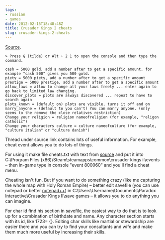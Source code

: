 ```yaml
---
tags:
- russian
- games
date: 2012-02-15T18:48:48Z
title: Crusader Kings 2 cheats
slug: crusader-kings-2-cheats
---
```


[Source](https://forum.paradoxplaza.com/forum/showthread.php?585658-Cheats).

<!--more-->

    > Press § (tilde) or Alt + 2 1 to open the console and then type the command.

    cash = 5000 gold, add a number after to get a specific amount, for example "cash 500" gives you 500 gold.
    piety = 5000 piety, add a number after to get a specific amount
    prestige = 5000 prestige, add a number after to get a specific amount
    allow_laws = allow to change all your laws freely ... enter again to go back to limited law changing.
    discover_plots = plots are always discovered ... repeat to have to search again
    plots_known = (default on) plots are visible, turns it off and on
    marry_anyone = (default to you can't) You can marry anyone. (only seems to the remove the close relatives restriction)
    Change your religion = religion nameofreligion (for example, "religon catholic")
    Change your characters culture = culture nameofculture (for example, "culture italian" or "culture danish")

Thread under source link contains lots of useful information. For example, cheat event allows you to do lots of things.

For using it make file cheats.txt with text from [source](https://forum.paradoxplaza.com/forum/showthread.php?585658-Cheats) and put it into C:\Program Files (x86)\Steam\steamapps\common\crusader kings ii\events – then in-game type in console "event 800060" and you'll find a cheat menu.

Cheating isn't fun. But if you want to do something crazy (like me capturing the whole map with Holy Roman Empire) – better edit savefile (you can use notepad or better [notepad++](https://download.tuxfamily.org/notepadplus/archive/6.7.5/npp.6.7.5.Installer.exe)) in C:\Users\Username\Documents\Paradox Interactive\Crusader Kings II\save games – it allows you to do anything you can imagine.

For char id find his section in savefile, the easiest way to do that is to look up for a combination of birthdate and name. Any character section starts with its id, like 1723= {}. Editing char skills like martial or stewardship are easier there and you can try to find your consultants and wife and make them much more useful by increasing their skills.
